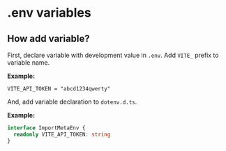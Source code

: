 # .env variables

## How add variable?

First, declare variable with development value in `.env`. Add `VITE_` prefix to variable name.

**Example:**

```dotenv
VITE_API_TOKEN = "abcd1234qwerty"
```

And, add variable declaration to `dotenv.d.ts`.

**Example:**

```typescript
interface ImportMetaEnv {
  readonly VITE_API_TOKEN: string
}
```
